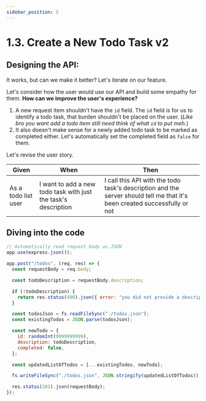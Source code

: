```yaml
---
sidebar_position: 5
---
```


# 1.3. Create a New Todo Task v2

## Designing the API:

It works, but can we make it better? Let's iterate on our feature.

Let's consider how the user would use our API and build some empathy for them. **How can we improve the user's experience?**

1. A new request item shouldn't have the `id` field. The `id` field is for us to identify a todo task, that burden shouldn't be placed on the user. (_Like bro you want add a todo item still need think of what `id` to put meh._)
2. It also doesn't make sense for a newly added todo task to be marked as completed either. Let's automatically set the completed field as `false` for them.

Let's revise the user story.

| Given               | When                                                           | Then                                                                                                                      |
| ------------------- | -------------------------------------------------------------- | ------------------------------------------------------------------------------------------------------------------------- |
| As a todo list user | I want to add a new todo task with just the task's description | I call this API with the todo task's description and the server should tell me that it's been created successfully or not |

## Diving into the code

```javascript
// Automatically read request body as JSON
app.use(express.json());

app.post("/todos", (req, res) => {
  const requestBody = req.body;

  const todoDescription = requestBody.description;

  if (!todoDescription) {
    return res.status(400).json({ error: "you did not provide a description" });
  }

  const todosJson = fs.readFileSync("./todos.json");
  const existingTodos = JSON.parse(todosJson);

  const newTodo = {
    id: randomInt(9999999999),
    description: todoDescription,
    completed: false,
  };

  const updatedListOfTodos = [...existingTodos, newTodo];

  fs.writeFileSync("./todos.json", JSON.stringify(updatedListOfTodos));

  res.status(201).json(requestBody);
});
```
